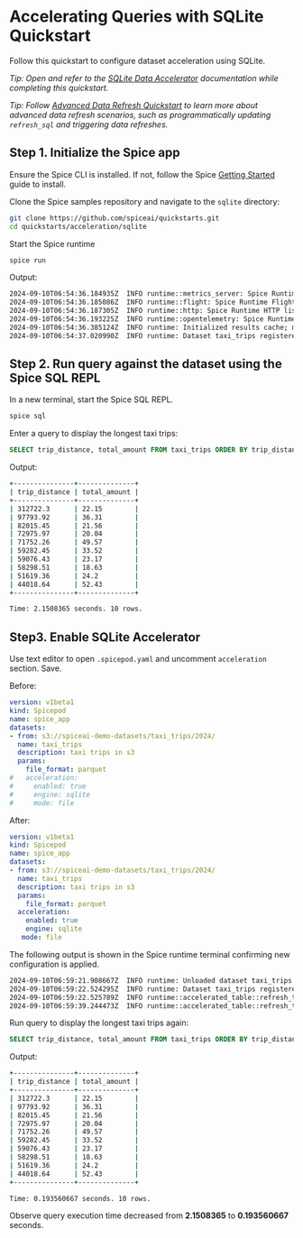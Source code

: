 # Accelerating Queries with SQLite Quickstart

Follow this quickstart to configure dataset acceleration using SQLite.

_Tip: Open and refer to the [SQLite Data Accelerator](https://docs.spiceai.org/components/data-accelerators/sqlite) documentation while completing this quickstart._

_Tip: Follow [Advanced Data Refresh Quickstart](../data-refresh/README.md) to learn more about advanced data refresh scenarios, such as programmatically updating `refresh_sql` and triggering data refreshes._

## Step 1. Initialize the Spice app

Ensure the Spice CLI is installed. If not, follow the Spice [Getting Started](https://docs.spiceai.org/getting-started) guide to install.

Clone the Spice samples repository and navigate to the `sqlite` directory:

```bash
git clone https://github.com/spiceai/quickstarts.git
cd quickstarts/acceleration/sqlite
```

Start the Spice runtime

```bash
spice run
```

Output:

```bash
2024-09-10T06:54:36.184935Z  INFO runtime::metrics_server: Spice Runtime Metrics listening on 127.0.0.1:9090
2024-09-10T06:54:36.185086Z  INFO runtime::flight: Spice Runtime Flight listening on 127.0.0.1:50051
2024-09-10T06:54:36.187305Z  INFO runtime::http: Spice Runtime HTTP listening on 127.0.0.1:8090
2024-09-10T06:54:36.193225Z  INFO runtime::opentelemetry: Spice Runtime OpenTelemetry listening on 127.0.0.1:50052
2024-09-10T06:54:36.385124Z  INFO runtime: Initialized results cache; max size: 128.00 MiB, item ttl: 1s
2024-09-10T06:54:37.020990Z  INFO runtime: Dataset taxi_trips registered (s3://spiceai-demo-datasets/taxi_trips/2024/), results cache enabled.
```

## Step 2. Run query against the dataset using the Spice SQL REPL

In a new terminal, start the Spice SQL REPL.

```bash
spice sql
```

Enter a query to display the longest taxi trips:

```sql
SELECT trip_distance, total_amount FROM taxi_trips ORDER BY trip_distance DESC LIMIT 10;
```

Output:

```bash
+---------------+--------------+
| trip_distance | total_amount |
+---------------+--------------+
| 312722.3      | 22.15        |
| 97793.92      | 36.31        |
| 82015.45      | 21.56        |
| 72975.97      | 20.04        |
| 71752.26      | 49.57        |
| 59282.45      | 33.52        |
| 59076.43      | 23.17        |
| 58298.51      | 18.63        |
| 51619.36      | 24.2         |
| 44018.64      | 52.43        |
+---------------+--------------+

Time: 2.1508365 seconds. 10 rows.
```

## Step3. Enable SQLite Accelerator

Use text editor to open `.spicepod.yaml` and uncomment `acceleration` section. Save.

Before:

```yaml
version: v1beta1
kind: Spicepod
name: spice_app
datasets:
- from: s3://spiceai-demo-datasets/taxi_trips/2024/
  name: taxi_trips
  description: taxi trips in s3
  params:
    file_format: parquet
#   acceleration:
#     enabled: true
#     engine: sqlite
#     mode: file
```

After:

```yaml
version: v1beta1
kind: Spicepod
name: spice_app
datasets:
- from: s3://spiceai-demo-datasets/taxi_trips/2024/
  name: taxi_trips
  description: taxi trips in s3
  params:
    file_format: parquet
  acceleration:
    enabled: true
    engine: sqlite
   mode: file
```

The following output is shown in the Spice runtime terminal confirming new configuration is applied.

```bash
2024-09-10T06:59:21.908667Z  INFO runtime: Unloaded dataset taxi_trips
2024-09-10T06:59:22.524295Z  INFO runtime: Dataset taxi_trips registered (s3://spiceai-demo-datasets/taxi_trips/2024/), acceleration (sqlite:file), results cache enabled.
2024-09-10T06:59:22.525789Z  INFO runtime::accelerated_table::refresh_task: Loading data for dataset taxi_trips
2024-09-10T06:59:39.244473Z  INFO runtime::accelerated_table::refresh_task: Loaded 2,964,624 rows (421.71 MiB) for dataset taxi_trips in 16s 718ms.
```

Run query to display the longest taxi trips again:

```sql
SELECT trip_distance, total_amount FROM taxi_trips ORDER BY trip_distance DESC LIMIT 10;
```

Output:

```bash
+---------------+--------------+
| trip_distance | total_amount |
+---------------+--------------+
| 312722.3      | 22.15        |
| 97793.92      | 36.31        |
| 82015.45      | 21.56        |
| 72975.97      | 20.04        |
| 71752.26      | 49.57        |
| 59282.45      | 33.52        |
| 59076.43      | 23.17        |
| 58298.51      | 18.63        |
| 51619.36      | 24.2         |
| 44018.64      | 52.43        |
+---------------+--------------+

Time: 0.193560667 seconds. 10 rows.
```

Observe query execution time decreased from **2.1508365** to **0.193560667** seconds.